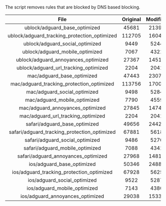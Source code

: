 The script removes rules that are blocked by DNS based blocking.


| File | Original | Modified |
|:----:|:-----:|:-----:|
| ublock/adguard_base_optimized | 45681 | 21394 |
| ublock/adguard_tracking_protection_optimized | 112705 | 16046 |
| ublock/adguard_social_optimized | 9449 | 5244 |
| ublock/adguard_mobile_optimized | 7067 | 4321 |
| ublock/adguard_annoyances_optimized | 27367 | 14515 |
| ublock/adguard_url_tracking_optimized | 2204 | 2041 |
| mac/adguard_base_optimized | 47443 | 23077 |
| mac/adguard_tracking_protection_optimized | 113756 | 17000 |
| mac/adguard_social_optimized | 9498 | 5284 |
| mac/adguard_mobile_optimized | 7790 | 4559 |
| mac/adguard_annoyances_optimized | 27845 | 14743 |
| mac/adguard_url_tracking_optimized | 2204 | 2041 |
| safari/adguard_base_optimized | 49656 | 24426 |
| safari/adguard_tracking_protection_optimized | 67881 | 5618 |
| safari/adguard_social_optimized | 9486 | 5270 |
| safari/adguard_mobile_optimized | 7088 | 4341 |
| safari/adguard_annoyances_optimized | 27968 | 14816 |
| ios/adguard_base_optimized | 50346 | 24889 |
| ios/adguard_tracking_protection_optimized | 67928 | 5625 |
| ios/adguard_social_optimized | 9522 | 5287 |
| ios/adguard_mobile_optimized | 7143 | 4380 |
| ios/adguard_annoyances_optimized | 29038 | 15338 |